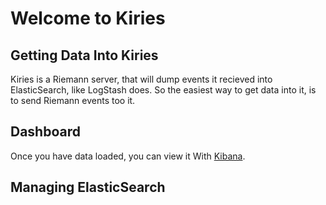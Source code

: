# Welcome to Kiries

## Getting Data Into Kiries

Kiries is a Riemann server, that will dump events it recieved into
ElasticSearch, like LogStash does.  So the easiest way to get data
into it, is to send Riemann events too it.

## Dashboard

Once you have data loaded, you can view it With [Kibana](/kibana/index.html).

## Managing ElasticSearch



